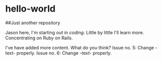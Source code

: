 # hello-world
##Just another repository

Jason here, I'm starting out in *coding*. 
Little by little I'll learn more.
Concentrating on Ruby on Rails.

I've have added more content.
What do you think?
Issue no. 5: Change -text- properly.
Issue no. 6: Change -text- properly.
